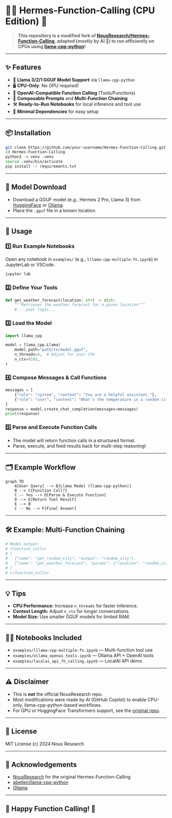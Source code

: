 # 🦙🔧 Hermes-Function-Calling (CPU Edition) 🚀

> **This repository is a modified fork of [NousResearch/Hermes-Function-Calling](https://github.com/NousResearch/Hermes-Function-Calling), adapted (mostly by AI 🤖) to run efficiently on CPUs using [llama-cpp-python](https://github.com/abetlen/llama-cpp-python)!**

---

## ✨ Features

- 🦙 **Llama 3/2/1 GGUF Model Support** via `llama-cpp-python`
- 🖥️ **CPU-Only**: No GPU required!
- 🔌 **OpenAI-Compatible Function Calling** (Tools/Functions)
- 🧩 **Composable Prompts** and **Multi-Function Chaining**
- 🛠️ **Ready-to-Run Notebooks** for local inference and tool use
- 📝 **Minimal Dependencies** for easy setup

---

## 📦 Installation

```bash
git clone https://github.com/your-username/Hermes-Function-Calling.git
cd Hermes-Function-Calling
python3 -m venv .venv
source .venv/bin/activate
pip install -r requirements.txt
```

---

## 🦙 Model Download

- Download a GGUF model (e.g., Hermes 2 Pro, Llama 3) from [HuggingFace](https://huggingface.co/NousResearch) or [Ollama](https://ollama.com/library).
- Place the `.gguf` file in a known location.

---

## 🚀 Usage

### 1️⃣ Run Example Notebooks

Open any notebook in `examples/` (e.g., `lllama-cpp-multiple-fn.ipynb`) in JupyterLab or VSCode.

```bash
jupyter lab
```

### 2️⃣ Define Your Tools

```python
def get_weather_forecast(location: str) -> dict:
    """Retrieves the weather forecast for a given location"""
    # ...your logic...
```

### 3️⃣ Load the Model

```python
import llama_cpp

model = llama_cpp.Llama(
    model_path="path/to/model.gguf",
    n_threads=4,  # Adjust for your CPU
    n_ctx=8192,
)
```

### 4️⃣ Compose Messages & Call Functions

```python
messages = [
    {"role": "system", "content": "You are a helpful assistant."},
    {"role": "user", "content": "What's the temperature in a random city?"}
]
response = model.create_chat_completion(messages=messages)
print(response)
```

### 5️⃣ Parse and Execute Function Calls

- The model will return function calls in a structured format.
- Parse, execute, and feed results back for multi-step reasoning!

---

## 🗂️ Example Workflow

```mermaid
graph TD
    A[User Query] --> B[Llama Model (llama-cpp-python)]
    B --> C{Function Call?}
    C -- Yes --> D[Parse & Execute Function]
    D --> E[Return Tool Result]
    E --> B
    C -- No --> F[Final Answer]
```

---

## 🛠️ Example: Multi-Function Chaining

```python
# Model output:
# <function_calls>
# [
#   {"name": "get_random_city", "output": "random_city"},
#   {"name": "get_weather_forecast", "params": {"location": "random_city"}, "output": "temperature"}
# ]
# </function_calls>
```

---

## 💡 Tips

- **CPU Performance:** Increase `n_threads` for faster inference.
- **Context Length:** Adjust `n_ctx` for longer conversations.
- **Model Size:** Use smaller GGUF models for limited RAM.

---

## 🧑‍💻 Notebooks Included

- `examples/lllama-cpp-multiple-fn.ipynb` — Multi-function tool use
- `examples/ollama_openai_tools.ipynb` — Ollama API + OpenAI tools
- `examples/localai_api_fn_calling.ipynb` — LocalAI API demo

---

## ⚠️ Disclaimer

- This is **not** the official NousResearch repo.
- Most modifications were made by AI (GitHub Copilot) to enable CPU-only, llama-cpp-python-based workflows.
- For GPU or HuggingFace Transformers support, see the [original repo](https://github.com/NousResearch/Hermes-Function-Calling).

---

## 📝 License

MIT License (c) 2024 Nous Research

---

## 🤝 Acknowledgements

- [NousResearch](https://github.com/NousResearch) for the original Hermes-Function-Calling
- [abetlen/llama-cpp-python](https://github.com/abetlen/llama-cpp-python)
- [Ollama](https://ollama.com/)

---

## 🌟 Happy Function Calling! 🌟

